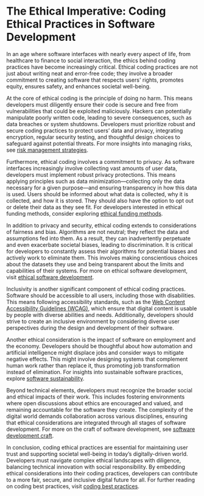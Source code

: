 # The Ethical Imperative: Coding Ethical Practices in Software Development

In an age where software interfaces with nearly every aspect of life, from healthcare to finance to social interaction, the ethics behind coding practices have become increasingly critical. Ethical coding practices are not just about writing neat and error-free code; they involve a broader commitment to creating software that respects users' rights, promotes equity, ensures safety, and enhances societal well-being.

At the core of ethical coding is the principle of doing no harm. This means developers must diligently ensure their code is secure and free from vulnerabilities that could be exploited maliciously. Hackers can potentially manipulate poorly written code, leading to severe consequences, such as data breaches or system shutdowns. Developers must prioritize robust and secure coding practices to protect users’ data and privacy, integrating encryption, regular security testing, and thoughtful design choices to safeguard against potential threats. For more insights into managing risks, see [risk management strategies](https://www.license-token.com/wiki/risk-management-strategies).

Furthermore, ethical coding involves a commitment to privacy. As software interfaces increasingly involve collecting vast amounts of user data, developers must implement robust privacy protections. This means applying principles such as data minimization—collecting only the data necessary for a given purpose—and ensuring transparency in how this data is used. Users should be informed about what data is collected, why it is collected, and how it is stored. They should also have the option to opt out or delete their data as they see fit. For developers interested in ethical funding methods, consider exploring [ethical funding methods](https://www.license-token.com/wiki/ethical-funding-methods).

In addition to privacy and security, ethical coding extends to considerations of fairness and bias. Algorithms are not neutral; they reflect the data and assumptions fed into them. As a result, they can inadvertently perpetuate and even exacerbate societal biases, leading to discrimination. It is critical for developers to constantly assess their algorithms for potential biases and actively work to eliminate them. This involves making conscientious choices about the datasets they use and being transparent about the limits and capabilities of their systems. For more on ethical software development, visit [ethical software development](https://www.license-token.com/wiki/ethical-software-development).

Inclusivity is another significant component of ethical coding practices. Software should be accessible to all users, including those with disabilities. This means following accessibility standards, such as the [Web Content Accessibility Guidelines (WCAG)](https://www.w3.org/WAI/standards-guidelines/wcag/), which ensure that digital content is usable by people with diverse abilities and needs. Additionally, developers should strive to create an inclusive environment by considering diverse user perspectives during the design and development of their software.

Another ethical consideration is the impact of software on employment and the economy. Developers should be thoughtful about how automation and artificial intelligence might displace jobs and consider ways to mitigate negative effects. This might involve designing systems that complement human work rather than replace it, thus promoting job transformation instead of elimination. For insights into sustainable software practices, explore [software sustainability](https://www.license-token.com/wiki/software-sustainability).

Beyond technical elements, developers must recognize the broader social and ethical impacts of their work. This includes fostering environments where open discussions about ethics are encouraged and valued, and remaining accountable for the software they create. The complexity of the digital world demands collaboration across various disciplines, ensuring that ethical considerations are integrated through all stages of software development. For more on the craft of software development, see [software development craft](https://www.license-token.com/wiki/software-development-craft).

In conclusion, coding ethical practices are essential for maintaining user trust and supporting societal well-being in today’s digitally-driven world. Developers must navigate complex ethical landscapes with diligence, balancing technical innovation with social responsibility. By embedding ethical considerations into their coding practices, developers can contribute to a more fair, secure, and inclusive digital future for all. For further reading on coding best practices, visit [coding best practices](https://www.license-token.com/wiki/coding-best-practices).